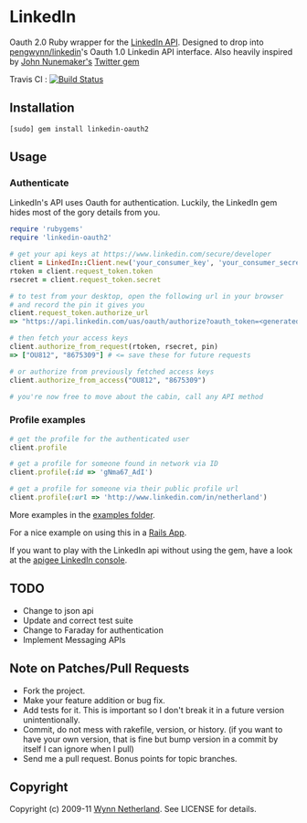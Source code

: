 # LinkedIn

Oauth 2.0 Ruby wrapper for the [LinkedIn API](http://developer.linkedin.com). Designed to drop into [pengwynn/linkedin](https://github.com/pengwynn/linkedin)'s Oauth 1.0 Linkedin API interface. Also heavily inspired by [John Nunemaker's](http://github.com/jnunemaker) [Twitter gem](http://github.com/jnunemaker/twitter)

Travis CI : [![Build Status](https://secure.travis-ci.org/emorikawa/linkedin-oauth2.png)](http://travis-ci.org/emorikawa/linkedin-oauth2)

## Installation

    [sudo] gem install linkedin-oauth2

## Usage

### Authenticate

LinkedIn's API uses Oauth for authentication. Luckily, the LinkedIn gem hides most of the gory details from you.

```ruby
require 'rubygems'
require 'linkedin-oauth2'

# get your api keys at https://www.linkedin.com/secure/developer
client = LinkedIn::Client.new('your_consumer_key', 'your_consumer_secret')
rtoken = client.request_token.token
rsecret = client.request_token.secret

# to test from your desktop, open the following url in your browser
# and record the pin it gives you
client.request_token.authorize_url
=> "https://api.linkedin.com/uas/oauth/authorize?oauth_token=<generated_token>"

# then fetch your access keys
client.authorize_from_request(rtoken, rsecret, pin)
=> ["OU812", "8675309"] # <= save these for future requests

# or authorize from previously fetched access keys
client.authorize_from_access("OU812", "8675309")

# you're now free to move about the cabin, call any API method
```

### Profile examples
```ruby
# get the profile for the authenticated user
client.profile

# get a profile for someone found in network via ID
client.profile(:id => 'gNma67_AdI')

# get a profile for someone via their public profile url
client.profile(:url => 'http://www.linkedin.com/in/netherland')
```


More examples in the [examples folder](http://github.com/pengwynn/linkedin/blob/master/examples).

For a nice example on using this in a [Rails App](http://pivotallabs.com/users/will/blog/articles/1096-linkedin-gem-for-a-web-app).

If you want to play with the LinkedIn api without using the gem, have a look at the [apigee LinkedIn console](http://app.apigee.com/console/linkedin).

## TODO

* Change to json api
* Update and correct test suite
* Change to Faraday for authentication
* Implement Messaging APIs

## Note on Patches/Pull Requests

* Fork the project.
* Make your feature addition or bug fix.
* Add tests for it. This is important so I don't break it in a
  future version unintentionally.
* Commit, do not mess with rakefile, version, or history.
  (if you want to have your own version, that is fine but
   bump version in a commit by itself I can ignore when I pull)
* Send me a pull request. Bonus points for topic branches.

## Copyright

Copyright (c) 2009-11 [Wynn Netherland](http://wynnnetherland.com). See LICENSE for details.
